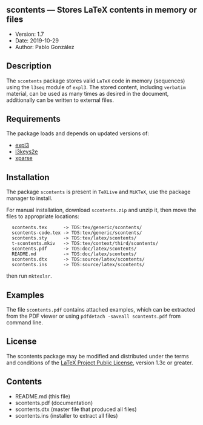 ## scontents — Stores LaTeX contents in memory or files
- Version: 1.7
- Date: 2019-10-29
- Author: Pablo González

## Description
The `scontents` package stores valid `LaTeX` code in memory (sequences) using the
`l3seq` module of `expl3`. The stored content, including `verbatim` material, can be
used as many times as desired in the document, additionally can be written
to external files.

## Requirements
The package loads and depends on updated versions of:
- [expl3](https://ctan.org/pkg/expl3)
- [l3keys2e](https://ctan.org/pkg/l3keys2e)
- [xparse](https://ctan.org/pkg/xparse)

## Installation

The package `scontents` is present in `TeXLive` and `MiKTeX`, use the 
package manager to install.

For manual installation, download `scontents.zip` and unzip it, then move
the files to appropriate locations:
```
  scontents.tex      -> TDS:tex/generic/scontents/
  scontents-code.tex -> TDS:tex/generic/scontents/
  scontents.sty      -> TDS:tex/latex/scontents/
  t-scontents.mkiv   -> TDS:tex/context/third/scontents/
  scontents.pdf      -> TDS:doc/latex/scontents/
  README.md          -> TDS:doc/latex/scontents/
  scontents.dtx      -> TDS:source/latex/scontents/
  scontents.ins      -> TDS:source/latex/scontents/
```
then run `mktexlsr`.
## Examples

The file `scontents.pdf` contains attached examples, which can be extracted
from the PDF viewer or using `pdfdetach -saveall scontents.pdf` from command line.

## License
The scontents package may be modified and distributed under the terms and
conditions of the [LaTeX Project Public License](https://www.latex-project.org/lppl/), version 1.3c or greater.

## Contents
- README.md (this file)
- scontents.pdf  (documentation)
- scontents.dtx  (master file that produced all files)
- scontents.ins  (installer to extract all files)
